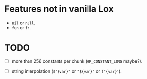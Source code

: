 # Features not in vanilla Lox
- `nil` or `null`.
- `fun` or `fn`.

# TODO

- [ ] more than 256 constants per chunk (`OP_CONSTANT_LONG` maybe?).
- [ ] string interpolation (`$"{var}"` or `"${var}"` or `f"{var}"`).

